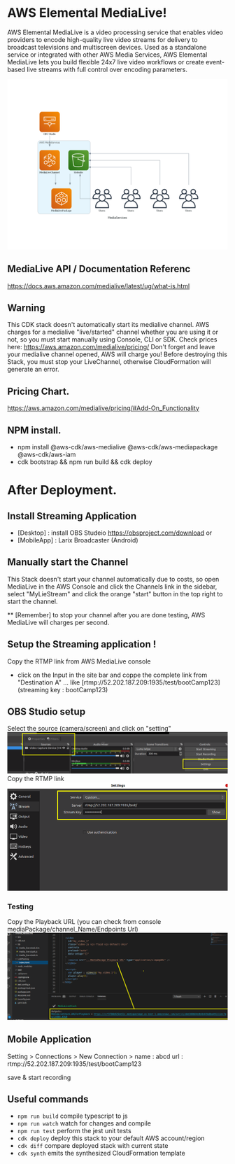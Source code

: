 

# AWS Elemental MediaLive!
AWS Elemental MediaLive is a video processing service that enables video providers to encode high-quality live video streams for delivery to broadcast televisions and multiscreen devices. Used as a standalone service or integrated with other AWS Media Services, AWS Elemental MediaLive lets you build flexible 24x7 live video workflows or create event-based live streams with full control over encoding parameters.

![AWS MediaLive Architecture](img/ML.png)

## MediaLive API / Documentation Referenc
https://docs.aws.amazon.com/medialive/latest/ug/what-is.html


## Warning
This CDK stack doesn't automatically start its medialive channel. AWS charges for a medialive "live/started" channel whether you are using it or not, so you must start manually using Console, CLI or SDK. Check prices here: https://aws.amazon.com/medialive/pricing/
Don't forget and leave your medialive channel opened, AWS will charge you!
Before destroying this Stack, you must stop your LiveChannel, otherwise CloudFormation will generate an error.

## Pricing Chart.
https://aws.amazon.com/medialive/pricing/#Add-On_Functionality


## NPM install.
- npm install @aws-cdk/aws-medialive @aws-cdk/aws-mediapackage @aws-cdk/aws-iam
- cdk bootstrap && npm run build && cdk deploy


# After Deployment.

## Install Streaming Application
- [Desktop] :  install OBS Studeio https://obsproject.com/download    or
- [MobileApp] : Larix Broadcaster (Android)


## Manually start the Channel 
This Stack doesn't start your channel automatically due to costs, so open MediaLive in the AWS Console and click the Channels link in the sidebar, select "MyLieStream" and  click the orange "start" button in the top right to start the channel. 

** [Remember] to stop your channel after you are done testing, AWS MediaLive will charges per second.


## Setup the Streaming application !

Copy the RTMP link from AWS MediaLive console 

- click on the Input in the site bar and coppe the complete link from "Destination A" ... like [rtmp://52.202.187.209:1935/test/bootCamp123]	 (streaming key : bootCamp123)


## OBS Studio setup

Select the source (camera/screen) and click on "setting"
![obs1](img/obs1.png)
Copy the RTMP link 
![obs2](img/obs2.png)

### Testing
Copy the Playback URL (you can check from console  mediaPackage/channel_Name/Endpoints Url)
![linkTesting](img/linkTesting.png)


## Mobile Application

Setting > Connections > New Connection >
name : abcd
url : rtmp://52.202.187.209:1935/test/bootCamp123

save & start recording




## Useful commands

 * `npm run build`   compile typescript to js
 * `npm run watch`   watch for changes and compile
 * `npm run test`    perform the jest unit tests
 * `cdk deploy`      deploy this stack to your default AWS account/region
 * `cdk diff`        compare deployed stack with current state
 * `cdk synth`       emits the synthesized CloudFormation template


